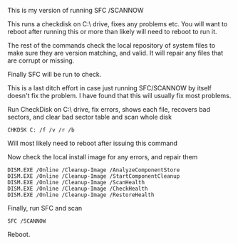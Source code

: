 This is my version of running SFC /SCANNOW

This runs a checkdisk on C:\ drive, fixes any problems etc.  You will want to reboot after running this or more than likely 
will need to reboot to run it.

The rest of the commands check the local repository of system files to make sure they are version matching, and valid.  It will
repair any files that are corrupt or missing.

Finally SFC will be run to check.

This is a last ditch effort in case just running SFC/SCANNOW by itself doesn't fix the problem.  I have found that this will
usually fix most problems.

Run CheckDisk on C:\ drive, fix errors, shows each file, recovers bad sectors, and clear bad sector table and scan whole disk

```
CHKDSK C: /f /v /r /b
```
Will most likely need to reboot after issuing this command


Now check the local install image for any errors, and repair them

```
DISM.EXE /Online /Cleanup-Image /AnalyzeComponentStore
DISM.EXE /Online /Cleanup-Image /StartComponentCleanup
DISM.EXE /Online /Cleanup-Image /ScanHealth
DISM.EXE /Online /Cleanup-Image /CheckHealth
DISM.EXE /Online /Cleanup-Image /RestoreHealth
```

Finally, run SFC and scan

```
SFC /SCANNOW
```

Reboot.
